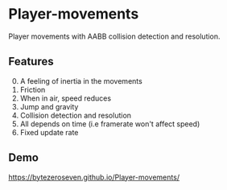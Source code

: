 # Player-movements
Player movements with AABB collision detection and resolution.

## Features
0. A feeling of inertia in the movements
1. Friction
2. When in air, speed reduces
3. Jump and gravity
7. Collision detection and resolution
5. All depends on time (i.e framerate won't affect speed)
6. Fixed update rate

## Demo
https://bytezeroseven.github.io/Player-movements/
